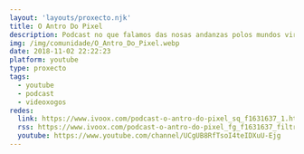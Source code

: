 ```yaml
---
layout: 'layouts/proxecto.njk'
title: O Antro Do Pixel
description: Podcast no que falamos das nosas andanzas polos mundos virtuais de maneira moi pouco profesional, comentamos a actualidade e repasamos os nosos xogos favoritos.
img: /img/comunidade/O_Antro_Do_Pixel.webp
date: 2018-11-02 22:22:23
platform: youtube
type: proxecto
tags:
  - youtube
  - podcast
  - videoxogos
redes:
  link: https://www.ivoox.com/podcast-o-antro-do-pixel_sq_f1631637_1.html
  rss: https://www.ivoox.com/podcast-o-antro-do-pixel_fg_f1631637_filtro_1.xml
  youtube: https://www.youtube.com/channel/UCgUB8RfTsoI4teIDXuU-Ejg
---
```

